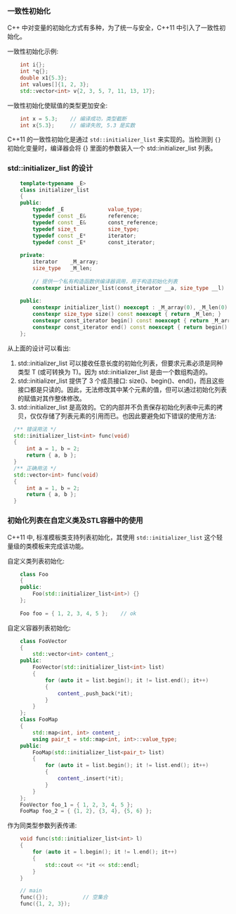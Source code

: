 
### 一致性初始化

C++ 中对变量的初始化方式有多种，为了统一与安全，C++11 中引入了一致性初始化。

一致性初始化示例:
```c++
    int i{};
    int *q{};
    double x1{5.3};
    int values[]{1, 2, 3};
    std::vector<int> v{2, 3, 5, 7, 11, 13, 17};
```
一致性初始化使赋值的类型更加安全:
```c++
    int x = 5.3;    // 编译成功，类型截断
    int x{5.3};     // 编译失败, 5.3 是实数
```

C++11 的一致性初始化是通过 `std::initializer_list` 来实现的。当检测到 `{}` 初始化变量时，编译器会将 {} 里面的参数装入一个 std::initializer_list 列表。


### std::initializer_list 的设计

```c++
    template<typename _E>
    class initializer_list
    {
    public:
        typedef _E              value_type;
        typedef const _E&       reference;
        typedef const _E&       const_reference;
        typedef size_t          size_type;
        typedef const _E*       iterator;
        typedef const _E*       const_iterator;
    
    private:
        iterator    _M_array;
        size_type   _M_len;
        
        // 提供一个私有构造函数供编译器调用，用于构造初始化列表
        constexpr initializer_list(const_iterator __a, size_type __l) : _M_array(__a), _M_len(__l) {}
        
    public:
        constexpr initializer_list() noexcept : _M_array(0), _M_len(0) {}
        constexpr size_type size() const noexcept { return _M_len; }
        constexpr const_iterator begin() const noexcept { return _M_array; }
        constexpr const_iterator end() const noexcept { return begin() + _M_len; }
    };
```
从上面的设计可以看出:
1. std::initializer_list 可以接收任意长度的初始化列表，但要求元素必须是同种类型 T (或可转换为 T)。因为 std::initializer_list 是由一个数组构造的。
2. std::initializer_list 提供了 3 个成员接口: size()、begin()、end()，而且这些接口都是只读的。因此，无法修改其中某个元素的值，但可以通过初始化列表的赋值对其作整体修改。
3. std::initializer_list 是高效的。它的内部并不负责保存初始化列表中元素的拷贝，仅仅存储了列表元素的引用而已。也因此要避免如下错误的使用方法:
  ```c++
    /** 错误用法 */
    std::initializer_list<int> func(void)
    {
        int a = 1, b = 2;
        return { a, b };
    }
    /** 正确用法 */
    std::vector<int> func(void)
    {
        int a = 1, b = 2;
        return { a, b };
    }
  ```


### 初始化列表在自定义类及STL容器中的使用

C++11 中, 标准模板类支持列表初始化，其使用 `std::initializer_list` 这个轻量级的类模板来完成该功能。

自定义类列表初始化:
```c++
    class Foo
    {
    public:
        Foo(std::initializer_list<int>) {}
    };
    
    Foo foo = { 1, 2, 3, 4, 5 };    // ok
```

自定义容器列表初始化:
```c++
    class FooVector
    {
        std::vector<int> content_;
    public:
        FooVector(std::initializer_list<int> list)
        {
            for (auto it = list.begin(); it != list.end(); it++)
            {
                content_.push_back(*it);
            }
        }
    };
    class FooMap
    {
        std::map<int, int> content_;
        using pair_t = std::map<int, int>::value_type;
    public:
        FooMap(std::initializer_list<pair_t> list)
        {
            for (auto it = list.begin(); it != list.end(); it++)
            {
                content_.insert(*it);
            }
        }
    };
    FooVector foo_1 = { 1, 2, 3, 4, 5 };
    FooMap foo_2 = { {1, 2}, {3, 4}, {5, 6} };
```

作为同类型参数列表传递:
```c++
    void func(std::initializer_list<int> l)
    {
        for (auto it = l.begin(); it != l.end(); it++)
        {
            std::cout << *it << std::endl;
        }
    }

    // main
    func({});           // 空集合
    func({1, 2, 3});
```
